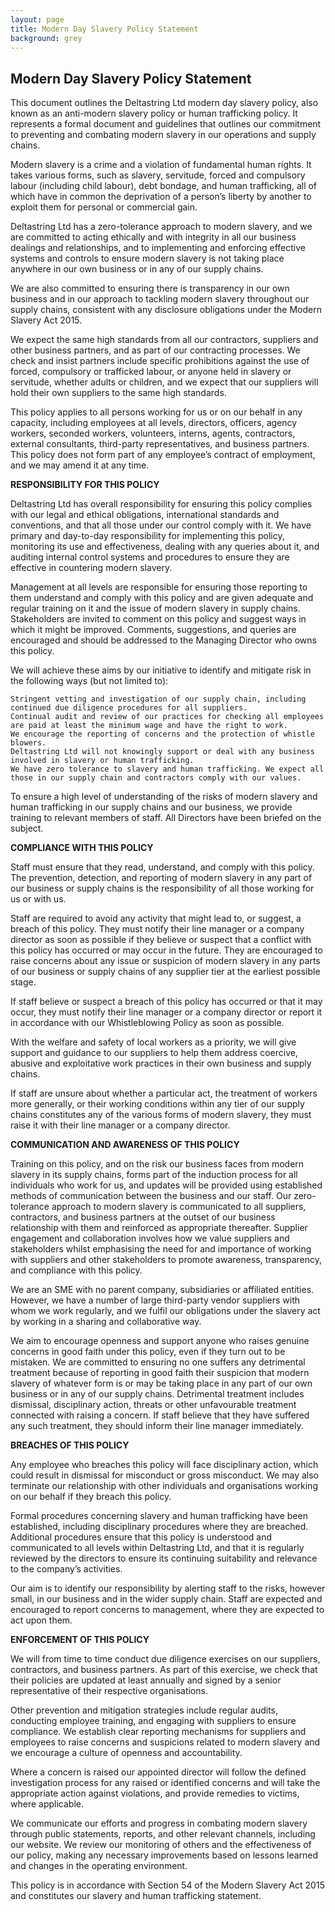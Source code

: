 ```yaml
---
layout: page
title: Modern Day Slavery Policy Statement
background: grey
---
```


<div class="col-lg-12 text-center">
	<h2 class="section-heading text-uppercase">Modern Day Slavery Policy Statement</h2>
</div>

This document outlines the Deltastring Ltd modern day slavery policy, also known as an anti-modern slavery policy or human trafficking policy. It represents a formal document and guidelines that outlines our commitment to preventing and combating modern slavery in our operations and supply chains.

Modern slavery is a crime and a violation of fundamental human rights. It takes various forms, such as slavery, servitude, forced and compulsory labour (including child labour), debt bondage, and human trafficking, all of which have in common the deprivation of a person’s liberty by another to exploit them for personal or commercial gain.

Deltastring Ltd has a zero-tolerance approach to modern slavery, and we are committed to acting ethically and with integrity in all our business dealings and relationships, and to implementing and enforcing effective systems and controls to ensure modern slavery is not taking place anywhere in our own business or in any of our supply chains.

We are also committed to ensuring there is transparency in our own business and in our approach to tackling modern slavery throughout our supply chains, consistent with any disclosure obligations under the Modern Slavery Act 2015.

We expect the same high standards from all our contractors, suppliers and other business partners, and as part of our contracting processes. We check and insist partners include specific prohibitions against the use of forced, compulsory or trafficked labour, or anyone held in slavery or servitude, whether adults or children, and we expect that our suppliers will hold their own suppliers to the same high standards.

This policy applies to all persons working for us or on our behalf in any capacity, including employees at all levels, directors, officers, agency workers, seconded workers, volunteers, interns, agents, contractors, external consultants, third-party representatives, and business partners. This policy does not form part of any employee’s contract of employment, and we may amend it at any time.

**RESPONSIBILITY FOR THIS POLICY**

Deltastring Ltd has overall responsibility for ensuring this policy complies with our legal and ethical obligations, international standards and conventions, and that all those under our control comply with it. We have primary and day-to-day responsibility for implementing this policy, monitoring its use and effectiveness, dealing with any queries about it, and auditing internal control systems and procedures to ensure they are effective in countering modern slavery.

Management at all levels are responsible for ensuring those reporting to them understand and comply with this policy and are given adequate and regular training on it and the issue of modern slavery in supply chains. Stakeholders are invited to comment on this policy and suggest ways in which it might be improved. Comments, suggestions, and queries are encouraged and should be addressed to the Managing Director who owns this policy.

We will achieve these aims by our initiative to identify and mitigate risk in the following ways (but not limited to):

	Stringent vetting and investigation of our supply chain, including continued due diligence procedures for all suppliers.
	Continual audit and review of our practices for checking all employees are paid at least the minimum wage and have the right to work.
	We encourage the reporting of concerns and the protection of whistle blowers.
	Deltastring Ltd will not knowingly support or deal with any business involved in slavery or human trafficking.
	We have zero tolerance to slavery and human trafficking. We expect all those in our supply chain and contractors comply with our values.

To ensure a high level of understanding of the risks of modern slavery and human trafficking in our supply chains and our business, we provide training to relevant members of staff. All Directors have been briefed on the subject.

**COMPLIANCE WITH THIS POLICY**

Staff must ensure that they read, understand, and comply with this policy. The prevention, detection, and reporting of modern slavery in any part of our business or supply chains is the responsibility of all those working for us or with us.

Staff are required to avoid any activity that might lead to, or suggest, a breach of this policy. They must notify their line manager or a company director as soon as possible if they believe or suspect that a conflict with this policy has occurred or may occur in the future. They are encouraged to raise concerns about any issue or suspicion of modern slavery in any parts of our business or supply chains of any supplier tier at the earliest possible stage.

If staff believe or suspect a breach of this policy has occurred or that it may occur, they must notify their line manager or a company director or report it in accordance with our Whistleblowing Policy as soon as possible.

With the welfare and safety of local workers as a priority, we will give support and guidance to our suppliers to help them address coercive, abusive and exploitative work practices in their own business and supply chains.

If staff are unsure about whether a particular act, the treatment of workers more generally, or their working conditions within any tier of our supply chains constitutes any of the various forms of modern slavery, they must raise it with their line manager or a company director.

**COMMUNICATION AND AWARENESS OF THIS POLICY**

Training on this policy, and on the risk our business faces from modern slavery in its supply chains, forms part of the induction process for all individuals who work for us, and updates will be provided using established methods of communication between the business and our staff. Our zero-tolerance approach to modern slavery is communicated to all suppliers, contractors, and business partners at the outset of our business relationship with them and reinforced as appropriate thereafter. Supplier engagement and collaboration involves how we value suppliers and stakeholders whilst emphasising the need for and importance of working with suppliers and other stakeholders to promote awareness, transparency, and compliance with this policy.

We are an SME with no parent company, subsidiaries or affiliated entities. However, we have a number of large third-party vendor suppliers with whom we work regularly, and we fulfil our obligations under the slavery act by working in a sharing and collaborative way.

We aim to encourage openness and support anyone who raises genuine concerns in good faith under this policy, even if they turn out to be mistaken. We are committed to ensuring no one suffers any detrimental treatment because of reporting in good faith their suspicion that modern slavery of whatever form is or may be taking place in any part of our own business or in any of our supply chains. Detrimental treatment includes dismissal, disciplinary action, threats or other unfavourable treatment connected with raising a concern. If staff believe that they have suffered any such treatment, they should inform their line manager immediately.

**BREACHES OF THIS POLICY**

Any employee who breaches this policy will face disciplinary action, which could result in dismissal for misconduct or gross misconduct. We may also terminate our relationship with other individuals and organisations working on our behalf if they breach this policy.

Formal procedures concerning slavery and human trafficking have been established, including disciplinary procedures where they are breached. Additional procedures ensure that this policy is understood and communicated to all levels within Deltastring Ltd, and that it is regularly reviewed by the directors to ensure its continuing suitability and relevance to the company’s activities.

Our aim is to identify our responsibility by alerting staff to the risks, however small, in our business and in the wider supply chain. Staff are expected and encouraged to report concerns to management, where they are expected to act upon them.

**ENFORCEMENT OF THIS POLICY**

We will from time to time conduct due diligence exercises on our suppliers, contractors, and business partners. As part of this exercise, we check that their policies are updated at least annually and signed by a senior representative of their respective organisations.

Other prevention and mitigation strategies include regular audits, conducting employee training, and engaging with suppliers to ensure compliance. We establish clear reporting mechanisms for suppliers and employees to raise concerns and suspicions related to modern slavery and we encourage a culture of openness and accountability.

Where a concern is raised our appointed director will follow the defined investigation process for any raised or identified concerns and will take the appropriate action against violations, and provide remedies to victims, where applicable.

We communicate our efforts and progress in combating modern slavery through public statements, reports, and other relevant channels, including our website. We review our monitoring of others and the effectiveness of our policy, making any necessary improvements based on lessons learned and changes in the operating environment.

 

This policy is in accordance with Section 54 of the Modern Slavery Act 2015 and constitutes our slavery and human trafficking statement.